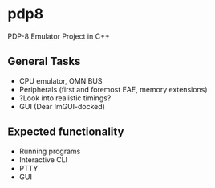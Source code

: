 # pdp8

PDP-8 Emulator Project in C++

## General Tasks

* CPU emulator, OMNIBUS
* Peripherals (first and foremost EAE, memory extensions)
* ?Look into realistic timings?
* GUI (Dear ImGUI-docked)

## Expected functionality

* Running programs
* Interactive CLI
* PTTY
* GUI
